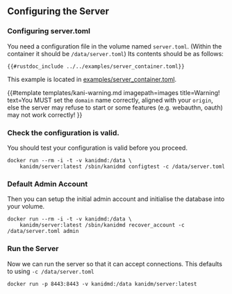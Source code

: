 ## Configuring the Server

### Configuring server.toml

You need a configuration file in the volume named `server.toml`. (Within the container it should be `/data/server.toml`) Its contents should be as follows:

```
{{#rustdoc_include ../../examples/server_container.toml}}
```

This example is located in [examples/server_container.toml](https://github.com/kanidm/kanidm/blob/master/examples/server_container.toml).

{{#template
    templates/kani-warning.md
    imagepath=images
    title=Warning!
    text=You MUST set the `domain` name correctly, aligned with your `origin`, else the server may refuse to start or some features (e.g. webauthn, oauth) may not work correctly!
}}

### Check the configuration is valid.

You should test your configuration is valid before you proceed.

    docker run --rm -i -t -v kanidmd:/data \
        kanidm/server:latest /sbin/kanidmd configtest -c /data/server.toml

### Default Admin Account

Then you can setup the initial admin account and initialise the database into your volume.

    docker run --rm -i -t -v kanidmd:/data \
        kanidm/server:latest /sbin/kanidmd recover_account -c /data/server.toml admin

### Run the Server

Now we can run the server so that it can accept connections. This defaults to using `-c /data/server.toml`

    docker run -p 8443:8443 -v kanidmd:/data kanidm/server:latest

